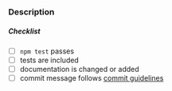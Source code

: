 <!--
Thank you for your pull request. Please provide a description above and review
the requirements below.

Bug fixes and new features should include tests.

Contributors guide: https://github.com/aerogear/apollo-voyager-server/blob/master/CONTRIBUTING.md
-->

### Description

<!-- Please provide a description of your pull request and any relevant steps needed to verify it -->

##### Checklist
<!-- Remove items that do not apply. For completed items, change [ ] to [x]. -->

- [ ] `npm test` passes
- [ ] tests are included
- [ ] documentation is changed or added
- [ ] commit message follows [commit guidelines](../doc/guides/pull-requests.md#commit-message-guidelines)